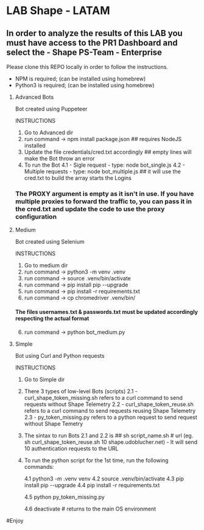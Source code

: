 # LAB Shape - LATAM

## In order to analyze the results of this LAB you must have access to the PR1 Dashboard and select the - Shape PS-Team - Enterprise ##

Please clone this REPO locally in order to follow the instructions. 
- NPM is required; (can be installed using homebrew)
- Python3 is required; (can be installed using homebrew)




1. Advanced Bots

    Bot created using Puppeteer 

    INSTRUCTIONS 

     1. Go to Advanced dir 
     2. run command -> npm install package.json ## requires NodeJS installed
     3. Update the file credentials/cred.txt accordingly ## empty lines will make the Bot throw an error
     4. To run the Bot
        4.1 - Sigle request - type: node bot_single.js
        4.2 - Multiple requests - type: node bot_multiple.js ## it will use the cred.txt to build the array starts the Logins

    ### The PROXY argument is empty as it isn't in use. If you have multiple proxies to forward the traffic to, you can pass it in the cred.txt and update the code to use the proxy configuration

2. Medium 

    Bot created using Selenium

    INSTRUCTIONS

    1. Go to medium dir
    2. run command -> python3 -m venv .venv
    3. run command -> source .venv/bin/activate
    4. run command -> pip install pip --upgrade
    5. run command -> pip install -r requirements.txt
    6. run command -> cp chromedriver .venv/bin/

    #### The files usernames.txt & passwords.txt must be updated accordingly respecting the actual format

    6. run command -> python bot_medium.py

3. Simple

    Bot using Curl and Python requests

    INSTRUCTIONS

    1. Go to Simple dir
    2. There 3 types of low-level Bots (scripts)
        2.1 - curl_shape_token_missing.sh refers to a curl command to send requests without Shape Telemetry
        2.2 - curl_shape_token_reuse.sh refers to a curl command to send requests reusing Shape Telemetry 
        2.3 - py_token_missing.py refers to a python request to send request without Shape Temetry
    
    3. The sintax to run Bots 2.1 and 2.2 is ## sh script_name.sh # url (eg. sh curl_shape_token_reuse.sh 10 shape.udoblucher.net) - It will send 10 authentication requests to the URL 

    4. To run the python script for the 1st time, run the following commands:

        4.1 python3 -m .venv venv
        4.2 source .venv/bin/activate
        4.3 pip install pip --upgrade
        4.4 pip install -r requirements.txt

        4.5 python py_token_missing.py

        4.6 deactivate # returns to the main OS environment 

#Enjoy

